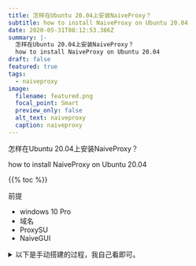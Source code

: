 ```yaml
---
title: 怎样在Ubuntu 20.04上安装NaiveProxy？
subtitle: how to install NaiveProxy on Ubuntu 20.04
date: 2020-05-31T08:12:53.386Z
summary: |-
  怎样在Ubuntu 20.04上安装NaiveProxy？
  how to install NaiveProxy on Ubuntu 20.04
draft: false
featured: true
tags:
  - naiveproxy
image:
  filename: featured.png
  focal_point: Smart
  preview_only: false
  alt_text: naiveproxy
  caption: naiveproxy
---
```

怎样在Ubuntu 20.04上安装NaiveProxy？

how to install NaiveProxy on Ubuntu 20.04

{{% toc %}}

前提

* windows 10 Pro
* 域名
* ProxySU
* NaiveGUI












<details>
  <summary>以下是手动搭建的过程，我自己看即可。</summary>

## 前提

* Ubuntu 20.04
* mobaxterm
* 域名

## 服务器端

安装libnss3

```bash
apt install libnss3
```

安装`caddy 1.0`带`http.forwardproxy`版本

```bash
curl https://getcaddy.com | bash -s personal http.forwardproxy
```

`caddy`开机自启

```bash
cat <<EOF > /etc/systemd/system/caddy.service
[Unit]
Description=Caddy
Documentation=https://caddyserver.com/docs/
After=network.target

[Service]
User=root
Group=root
ExecStart=/usr/local/bin/caddy  --conf /etc/caddy/Caddyfile
ExecReload=/usr/local/bin/caddy reload --conf /etc/caddy/Caddyfile


[Install]
WantedBy=multi-user.target
EOF
```

caddy配置

```bash
mkdir -p /etc/caddy 

cat <<EOF > /etc/caddy/Caddyfile
moha.scaleya.xyz
root /var/www/html
tls scaleya.com@gmail.com
forwardproxy {
  basicauth admin admin
  hide_ip
  hide_via
  probe_resistance secret.localhost
  upstream http://127.0.0.1:8080
}
EOF
```

```cwl
systemctl daemon-reload
systemctl enable caddy
systemctl stop caddy
systemctl start caddy
systemctl status caddy
```

自己编译NaiveProxy

```
apt install git python2 ninja-build pkg-config  libnss3-dev  curl unzip ccache
cd /srv 
git clone https://github.com/klzgrad/naiveproxy.git
cd /srv/naiveproxy/src
./get-clang.sh
./build.sh



../../build/build_config.h:45:10: fatal error: 'unistd.h' file not found
#include <unistd.h>
         ^~~~~~~~~~
1 error generated.
[10/1891] ACTION //base:partition_alloc_buildflags(//build/toolchain/linux:clang_x64)
ninja: build stopped: subcommand failed.

算了 没搞出来
```

下载二进制包

```bash
mkdir -p /etc/NaiveProxy

wget https://github.com/klzgrad/naiveproxy/releases/download/v83.0.4103.61-1/naiveproxy-v83.0.4103.61-1-linux-x64.tar.xz

tar -xf naiveproxy*.tar.xz && rm naiveproxy*.tar.xz

cp naiveproxy*/* .
```

```bash
cat <<EOF > /etc/systemd/system/naive.service
[Unit]
Description=NaiveProxy
Documentation=https://github.com/klzgrad/naiveproxy
After=network.target

[Service]
User=root
Group=root
ExecStart=/etc/NaiveProxy/naive  /etc/NaiveProxy/config.json
TimeoutStopSec=5s
LimitNOFILE=1048576
LimitNPROC=512
PrivateTmp=true
ProtectSystem=full
AmbientCapabilities=CAP_NET_BIND_SERVICE

[Install]
WantedBy=multi-user.target
EOF
```

```bash
cat <<EOF > /etc/NaiveProxy/config.json
{
  "listen": "http://127.0.0.1:8080",
  "padding": true
}
EOF
```

```bash
systemctl daemon-reload
systemctl enable naive
systemctl stop naive
systemctl start naive
systemctl status naive
```

</details>